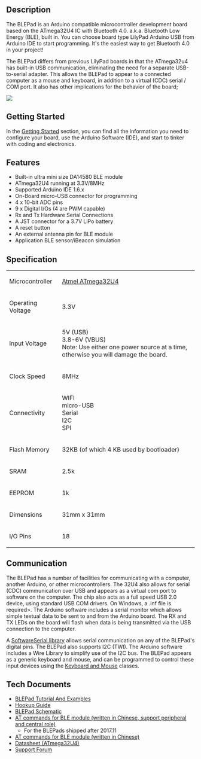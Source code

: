 ## Description

The BLEPad is an Arduino compatible microcontroller development board
based on the ATmega32U4 IC with Bluetooth 4.0. a.k.a. Bluetooth Low
Energy (BLE), built in. You can choose board type LilyPad Arduino USB
from Arduino IDE to start programming. It's the easiest way to get
Bluetooth 4.0 in your project\!

The BLEPad differs from previous LilyPad boards in that the ATmega32u4
has built-in USB communication, eliminating the need for a separate
USB-to-serial adapter. This allows the BLEPad to appear to a connected
computer as a mouse and keyboard, in addition to a virtual (CDC) serial
/ COM port. It also has other implications for the behavior of the
board;

<img src="http://7fvk57.com1.z0.glb.clouddn.com/blepad_2.jpg-640.jpg">

## Getting Started

In the [Getting Started](BLEPad_Getting_Started.md) section,
you can find all the information you need to configure your board, use
the Arduino Software (IDE), and start to tinker with coding and
electronics.

## Features

  - Built-in ultra mini size DA14580 BLE module
  - ATmega32U4 running at 3.3V/8MHz
  - Supported Arduino IDE 1.6.x
  - On-Board micro-USB connector for programming
  - 4 x 10-bit ADC pins
  - 9 x Digital I/Os (4 are PWM capable)
  - Rx and Tx Hardware Serial Connections
  - A JST connector for a 3.7V LiPo battery
  - A reset button
  - An external antenna pin for BLE module
  - Application BLE sensor/iBeacon simulation

## Specification

<table>
<tbody>
<tr class="odd">
<td><p>Microcontroller</p></td>
<td><p><a href="http://www.atmel.com/devices/atmega32u4.aspx">Atmel ATmega32U4</a></p></td>
</tr>
<tr class="even">
<td><p>Operating Voltage</p></td>
<td><p>3.3V</p></td>
</tr>
<tr class="odd">
<td><p>Input Voltage</p></td>
<td><p>5V (USB)<br />
3.8-6V (VBUS)<br />
Note: Use either one power source at a time, otherwise you will damage the board.</p></td>
</tr>
<tr class="even">
<td><p>Clock Speed</p></td>
<td><p>8MHz</p></td>
</tr>
<tr class="odd">
<td><p>Connectivity</p></td>
<td><p>WIFI<br />
micro-USB<br />
Serial<br />
I2C<br />
SPI</p></td>
</tr>
<tr class="even">
<td><p>Flash Memory</p></td>
<td><p>32KB (of which 4 KB used by bootloader)</p></td>
</tr>
<tr class="odd">
<td><p>SRAM</p></td>
<td><p>2.5k</p></td>
</tr>
<tr class="even">
<td><p>EEPROM</p></td>
<td><p>1k</p></td>
</tr>
<tr class="odd">
<td><p>Dimensions</p></td>
<td><p>31mm x 31mm</p></td>
</tr>
<tr class="even">
<td><p>I/O Pins</p></td>
<td><p>18</p></td>
</tr>
<tr class="odd">
</tr>
</tbody>
</table>

## Communication

The BLEPad has a number of facilities for communicating with a computer,
another Arduino, or other microcontrollers. The 32U4 also allows for
serial (CDC) communication over USB and appears as a virtual com port to
software on the computer. The chip also acts as a full speed USB 2.0
device, using standard USB COM drivers. On Windows, a .inf file is
required\>. The Arduino software includes a serial monitor which allows
simple textual data to be sent to and from the Arduino board. The RX and
TX LEDs on the board will flash when data is being transmitted via the
USB connection to the computer.

A [SoftwareSerial
library](https://www.arduino.cc/en/Reference/SoftwareSerial) allows
serial communication on any of the BLEPad's digital pins. The BLEPad
also supports I2C (TWI). The Arduino software includes a Wire Library to
simplify use of the I2C bus. The BLEPad appears as a generic keyboard
and mouse, and can be programmed to control these input devices using
the [Keyboard and
Mouse](https://www.arduino.cc/en/Reference/MouseKeyboard) classes.

## Tech Documents

  - [BLEPad Tutorial And
    Examples](https://github.com/AprilBrother/BLEPad_UART/tree/master/examples)
  - [Hookup Guide](BLEPad_Hookup_Guide.md)
  - [BLEPad
    Schematic](https://github.com/AprilBrother/BLEPad/raw/master/hardware/blepad.pdf)
  - [AT commands for BLE module (written in Chinese, support peripheral
    and central
    role)](https://github.com/AprilBrother/BLEPad/raw/master/hardware/hj580-combo.pdf)
    - For the BLEPads shipped after 2017.11
  - [AT commands for BLE module (written in
    Chinese)](https://github.com/AprilBrother/BLEPad/raw/master/hardware/hj580-peripheral.pdf)
  - [Datasheet
    (ATmega32U4)](http://dlnmh9ip6v2uc.cloudfront.net/datasheets/Dev/Arduino/Boards/ATMega32U4.pdf)
  - [Support Forum](http://bbs.aprbrother.com/c/arduino)